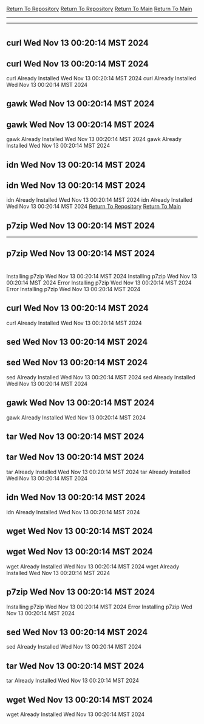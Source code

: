 [Return To Repository](https://github.com/DigitalWarrior/piholeparser/)
[Return To Repository](https://github.com/DigitalWarrior/piholeparser/)
[Return To Main](https://github.com/DigitalWarrior/piholeparser/blob/master/RecentRunLogs/Mainlog.md)
[Return To Main](https://github.com/DigitalWarrior/piholeparser/blob/master/RecentRunLogs/Mainlog.md)
____________________________________
____________________________________
# 
# 
## curl Wed Nov 13 00:20:14 MST 2024
## curl Wed Nov 13 00:20:14 MST 2024
curl Already Installed Wed Nov 13 00:20:14 MST 2024
curl Already Installed Wed Nov 13 00:20:14 MST 2024
## gawk Wed Nov 13 00:20:14 MST 2024
## gawk Wed Nov 13 00:20:14 MST 2024
gawk Already Installed Wed Nov 13 00:20:14 MST 2024
gawk Already Installed Wed Nov 13 00:20:14 MST 2024
## idn Wed Nov 13 00:20:14 MST 2024
## idn Wed Nov 13 00:20:14 MST 2024
idn Already Installed Wed Nov 13 00:20:14 MST 2024
idn Already Installed Wed Nov 13 00:20:14 MST 2024
[Return To Repository](https://github.com/DigitalWarrior/piholeparser/)
[Return To Main](https://github.com/DigitalWarrior/piholeparser/blob/master/RecentRunLogs/Mainlog.md)
## p7zip Wed Nov 13 00:20:14 MST 2024
____________________________________
## p7zip Wed Nov 13 00:20:14 MST 2024
# 
Installing p7zip Wed Nov 13 00:20:14 MST 2024
Installing p7zip Wed Nov 13 00:20:14 MST 2024
Error Installing p7zip Wed Nov 13 00:20:14 MST 2024
Error Installing p7zip Wed Nov 13 00:20:14 MST 2024
## curl Wed Nov 13 00:20:14 MST 2024
curl Already Installed Wed Nov 13 00:20:14 MST 2024
## sed Wed Nov 13 00:20:14 MST 2024
## sed Wed Nov 13 00:20:14 MST 2024
sed Already Installed Wed Nov 13 00:20:14 MST 2024
sed Already Installed Wed Nov 13 00:20:14 MST 2024
## gawk Wed Nov 13 00:20:14 MST 2024
gawk Already Installed Wed Nov 13 00:20:14 MST 2024
## tar Wed Nov 13 00:20:14 MST 2024
## tar Wed Nov 13 00:20:14 MST 2024
tar Already Installed Wed Nov 13 00:20:14 MST 2024
tar Already Installed Wed Nov 13 00:20:14 MST 2024
## idn Wed Nov 13 00:20:14 MST 2024
idn Already Installed Wed Nov 13 00:20:14 MST 2024
## wget Wed Nov 13 00:20:14 MST 2024
## wget Wed Nov 13 00:20:14 MST 2024
wget Already Installed Wed Nov 13 00:20:14 MST 2024
wget Already Installed Wed Nov 13 00:20:14 MST 2024
## p7zip Wed Nov 13 00:20:14 MST 2024
Installing p7zip Wed Nov 13 00:20:14 MST 2024
Error Installing p7zip Wed Nov 13 00:20:14 MST 2024
## sed Wed Nov 13 00:20:14 MST 2024
sed Already Installed Wed Nov 13 00:20:14 MST 2024
## tar Wed Nov 13 00:20:14 MST 2024
tar Already Installed Wed Nov 13 00:20:14 MST 2024
## wget Wed Nov 13 00:20:14 MST 2024
wget Already Installed Wed Nov 13 00:20:14 MST 2024
